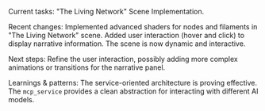 Current tasks: "The Living Network" Scene Implementation.

Recent changes: Implemented advanced shaders for nodes and filaments in "The Living Network" scene. Added user interaction (hover and click) to display narrative information. The scene is now dynamic and interactive.

Next steps: Refine the user interaction, possibly adding more complex animations or transitions for the narrative panel.

Learnings & patterns: The service-oriented architecture is proving effective. The `mcp_service` provides a clean abstraction for interacting with different AI models.
